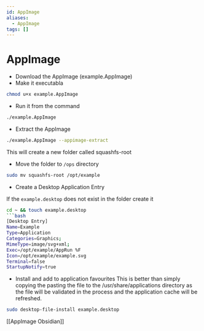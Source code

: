 ```yaml
---
id: AppImage
aliases:
  - AppImage
tags: []
---
```


# AppImage

- Download the AppImage (example.AppImage)
- Make it executabla

```bash
chmod u+x example.AppImage
```

- Run it from the command

```bash
./example.AppImage
```

- Extract the AppImage

```bash
./example.AppImage --appimage-extract
```

This will create a new folder called squashfs-root

- Move the folder to `/ops` directory

```bash
sudo mv squashfs-root /opt/example
```

- Create a Desktop Application Entry

If the `example.desktop` does not exist in the folder create it

````bash
cd ~ && touch example.desktop
```bash
[Desktop Entry]
Name=Example
Type=Application
Categories=Graphics;
MimeType=image/svg+xml;
Exec=/opt/example/AppRun %F
Icon=/opt/example/example.svg
Terminal=false
StartupNotify=true
````

- Install and add to application favourites
  This is better than simply copying the pasting the file to the /usr/share/applications directory as the file will be validated in the process and the application cache will be refreshed.

```bash
sudo desktop-file-install example.desktop
```

[[AppImage Obsidian]]
